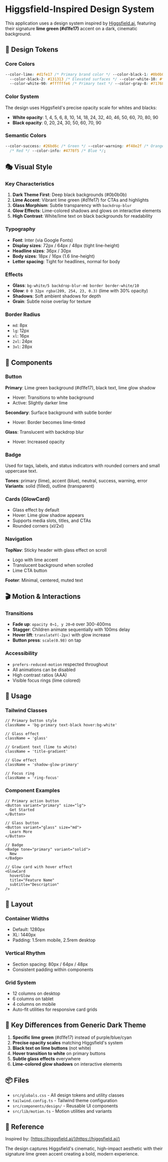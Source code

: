 # Higgsfield-Inspired Design System

This application uses a design system inspired by [Higgsfield.ai](https://higgsfield.ai/), featuring their signature **lime green (#d1fe17)** accent on a dark, cinematic background.

## 🎨 Design Tokens

### Core Colors

```css
--color-lime: #d1fe17 /* Primary brand color */ --color-black-1: #0b0b0b /* Page background */
  --color-black-2: #131313 /* Elevated surfaces */ --color-white-10: #ffffff1a /* Borders */
  --color-white-90: #ffffffe6 /* Primary text */ --color-gray-8: #717684 /* Muted text */;
```

### Color System

The design uses Higgsfield's precise opacity scale for whites and blacks:

- **White opacity**: 1, 4, 5, 6, 8, 10, 14, 18, 24, 32, 40, 46, 50, 60, 70, 80, 90
- **Black opacity**: 0, 20, 24, 30, 50, 60, 70, 90

### Semantic Colors

```css
--color-success: #26bd6c /* Green */ --color-warning: #f48e2f /* Orange */ --color-danger: #e6483d
  /* Red */ --color-info: #4778f5 /* Blue */;
```

## 🎭 Visual Style

### Key Characteristics

1. **Dark Theme First**: Deep black backgrounds (#0b0b0b)
2. **Lime Accent**: Vibrant lime green (#d1fe17) for CTAs and highlights
3. **Glass Morphism**: Subtle transparency with `backdrop-blur`
4. **Glow Effects**: Lime-colored shadows and glows on interactive elements
5. **High Contrast**: White/lime text on black backgrounds for readability

### Typography

- **Font**: Inter (via Google Fonts)
- **Display sizes**: 72px / 64px / 48px (tight line-height)
- **Headline sizes**: 36px / 30px
- **Body sizes**: 18px / 16px (1.6 line-height)
- **Letter spacing**: Tight for headlines, normal for body

### Effects

- **Glass**: `bg-white/5 backdrop-blur-md border border-white/10`
- **Glow**: `0 0 32px rgba(209, 254, 23, 0.3)` (lime with 30% opacity)
- **Shadows**: Soft ambient shadows for depth
- **Grain**: Subtle noise overlay for texture

### Border Radius

- `md`: 8px
- `lg`: 12px
- `xl`: 16px
- `2xl`: 24px
- `3xl`: 28px

## 🧩 Components

### Button

**Primary**: Lime green background (#d1fe17), black text, lime glow shadow

- Hover: Transitions to white background
- Active: Slightly darker lime

**Secondary**: Surface background with subtle border

- Hover: Border becomes lime-tinted

**Glass**: Translucent with backdrop blur

- Hover: Increased opacity

### Badge

Used for tags, labels, and status indicators with rounded corners and small uppercase text.

**Tones**: primary (lime), accent (blue), neutral, success, warning, error
**Variants**: solid (filled), outline (transparent)

### Cards (GlowCard)

- Glass effect by default
- Hover: Lime glow shadow appears
- Supports media slots, titles, and CTAs
- Rounded corners (xl/2xl)

### Navigation

**TopNav**: Sticky header with glass effect on scroll

- Logo with lime accent
- Translucent background when scrolled
- Lime CTA button

**Footer**: Minimal, centered, muted text

## 🎬 Motion & Interactions

### Transitions

- **Fade up**: `opacity 0→1, y 20→0` over 300-400ms
- **Stagger**: Children animate sequentially with 100ms delay
- **Hover lift**: `translateY(-2px)` with glow increase
- **Button press**: `scale(0.98)` on tap

### Accessibility

- `prefers-reduced-motion` respected throughout
- All animations can be disabled
- High contrast ratios (AAA)
- Visible focus rings (lime colored)

## 🚀 Usage

### Tailwind Classes

```tsx
// Primary button style
className = 'bg-primary text-black hover:bg-white'

// Glass effect
className = 'glass'

// Gradient text (lime to white)
className = 'title-gradient'

// Glow effect
className = 'shadow-glow-primary'

// Focus ring
className = 'ring-focus'
```

### Component Examples

```tsx
// Primary action button
<Button variant="primary" size="lg">
  Get Started
</Button>

// Glass button
<Button variant="glass" size="md">
  Learn More
</Button>

// Badge
<Badge tone="primary" variant="solid">
  New
</Badge>

// Glow card with hover effect
<GlowCard
  hoverGlow
  title="Feature Name"
  subtitle="Description"
/>
```

## 📐 Layout

### Container Widths

- Default: 1280px
- XL: 1440px
- Padding: 1.5rem mobile, 2.5rem desktop

### Vertical Rhythm

- Section spacing: 80px / 64px / 48px
- Consistent padding within components

### Grid System

- 12 columns on desktop
- 6 columns on tablet
- 4 columns on mobile
- Auto-fit utilities for responsive card grids

## 🎯 Key Differences from Generic Dark Theme

1. **Specific lime green** (#d1fe17) instead of purple/blue/cyan
2. **Precise opacity scales** matching Higgsfield's system
3. **Black text on lime buttons** (not white)
4. **Hover transition to white** on primary buttons
5. **Subtle glass effects** everywhere
6. **Lime-colored glow shadows** on interactive elements

## 📦 Files

- `src/globals.css` - All design tokens and utility classes
- `tailwind.config.ts` - Tailwind theme configuration
- `src/components/design/` - Reusable UI components
- `src/lib/motion.ts` - Motion utilities and variants

## 🔗 Reference

Inspired by: [https://higgsfield.ai/](https://higgsfield.ai/)

The design captures Higgsfield's cinematic, high-impact aesthetic with their signature lime green accent creating a bold, modern experience.
